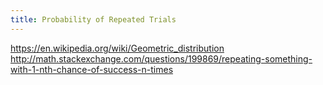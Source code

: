 ```yaml
---
title: Probability of Repeated Trials
---
```


https://en.wikipedia.org/wiki/Geometric_distribution
http://math.stackexchange.com/questions/199869/repeating-something-with-1-nth-chance-of-success-n-times
